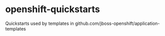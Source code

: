 # openshift-quickstarts
Quickstarts used by templates in github.com/jboss-openshift/application-templates
